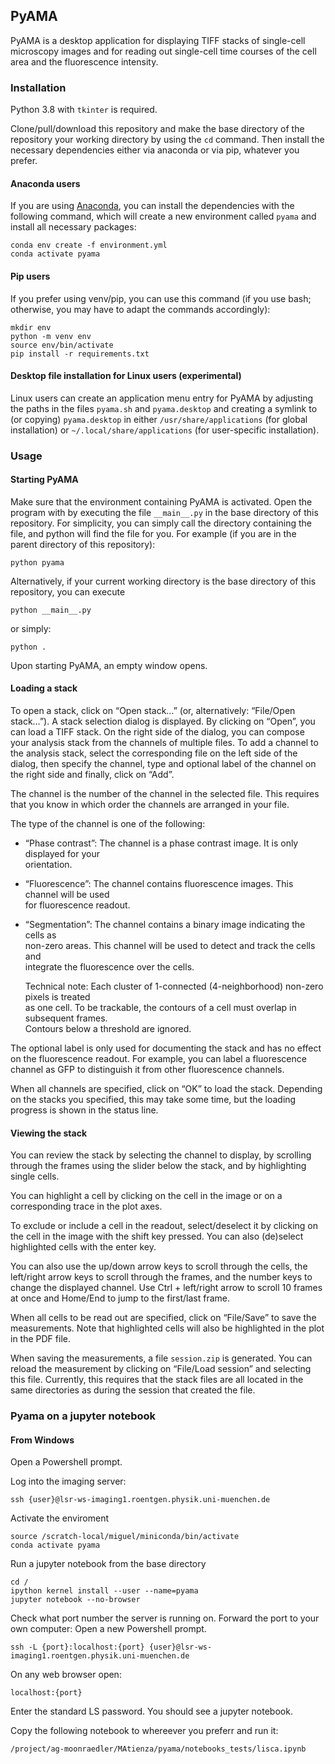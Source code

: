 ## PyAMA
PyAMA is a desktop application for displaying TIFF stacks of single-cell microscopy images
and for reading out single-cell time courses of the cell area and the fluorescence intensity.

### Installation
Python 3.8 with `tkinter` is required.

Clone/pull/download this repository and make the base directory of the repository your working directory by using the `cd` command.
Then install the necessary dependencies either via anaconda or via pip, whatever you prefer.

#### Anaconda users
If you are using [Anaconda](https://www.anaconda.com), you can install the dependencies with the following command,
which will create a new environment called `pyama` and install all necessary packages:

```
conda env create -f environment.yml
conda activate pyama
```

#### Pip users
If you prefer using venv/pip, you can use this command
(if you use bash; otherwise, you may have to adapt the commands accordingly):

```
mkdir env
python -m venv env
source env/bin/activate
pip install -r requirements.txt
```

#### Desktop file installation for Linux users (experimental)
Linux users can create an application menu entry for PyAMA by adjusting the paths in the files `pyama.sh` and `pyama.desktop` and creating a symlink to (or copying) `pyama.desktop` in either `/usr/share/applications` (for global installation) or `~/.local/share/applications` (for user-specific installation).


### Usage
#### Starting PyAMA
Make sure that the environment containing PyAMA is activated.
Open the program with by executing the file `__main__.py` in the base directory of
this repository.
For simplicity, you can simply call the directory containing the file, and python
will find the file for you. For example (if you are in the parent directory of this repository):

```
python pyama
```

Alternatively, if your current working directory is the base directory of this repository,
you can execute

```
python __main__.py
```

or simply:

```
python .
```

Upon starting PyAMA, an empty window opens.

#### Loading a stack
To open a stack, click on “Open stack…” (or, alternatively: “File/Open stack…”).
A stack selection dialog is displayed.
By clicking on “Open”, you can load a TIFF stack.
On the right side of the dialog, you can compose your analysis stack from the
channels of multiple files.
To add a channel to the analysis stack, select the corresponding file on the left
side of the dialog, then specify the channel, type and optional label of the channel
on the right side and finally, click on “Add”.

The channel is the number of the channel in the selected file.
This requires that you know in which order the channels are arranged in your file.

The type of the channel is one of the following:

* “Phase contrast”: The channel is a phase contrast image. It is only displayed for your  
  orientation.
* “Fluorescence”: The channel contains fluorescence images. This channel will be used  
  for fluorescence readout.
* “Segmentation”: The channel contains a binary image indicating the cells as  
  non-zero areas. This channel will be used to detect and track the cells and  
  integrate the fluorescence over the cells.  

  Technical note: Each cluster of 1-connected (4-neighborhood) non-zero pixels is treated  
  as one cell. To be trackable, the contours of a cell must overlap in subsequent frames.  
  Contours below a threshold are ignored.

The optional label is only used for documenting the stack and has no effect on the
fluorescence readout. For example, you can label a fluorescence channel as GFP to
distinguish it from other fluorescence channels.

When all channels are specified, click on “OK” to load the stack.
Depending on the stacks you specified, this may take some time, but the loading progress
is shown in the status line.

#### Viewing the stack
You can review the stack by selecting the channel to display, by scrolling through
the frames using the slider below the stack, and by highlighting single cells.

You can highlight a cell by clicking on the cell in the image or on a corresponding
trace in the plot axes.

To exclude or include a cell in the readout, select/deselect it by clicking on the
cell in the image with the shift key pressed.
You can also (de)select highlighted cells with the enter key.

You can also use the up/down arrow keys to scroll through the cells,
the left/right arrow keys to scroll through the frames,
and the number keys to change the displayed channel.
Use Ctrl + left/right arrow to scroll 10 frames at once and Home/End to jump to the first/last frame.

When all cells to be read out are specified, click on “File/Save” to save the measurements.
Note that highlighted cells will also be highlighted in the plot in the PDF file.

When saving the measurements, a file `session.zip` is generated.
You can reload the measurement by clicking on “File/Load session” and selecting this file.
Currently, this requires that the stack files are all located in the same directories
as during the session that created the file.

### Pyama on a jupyter notebook

#### From Windows

Open a Powershell prompt.

Log into the imaging server:

```
ssh {user}@lsr-ws-imaging1.roentgen.physik.uni-muenchen.de
```
Activate the enviroment

```
source /scratch-local/miguel/miniconda/bin/activate
conda activate pyama
```
Run a jupyter notebook from the base directory
```
cd /
ipython kernel install --user --name=pyama
jupyter notebook --no-browser
```
Check what port number the server is running on.
Forward the port to your own computer:
Open a new Powershell prompt.
```
ssh -L {port}:localhost:{port} {user}@lsr-ws-imaging1.roentgen.physik.uni-muenchen.de
```
On any web browser open:
```
localhost:{port}
```
Enter the standard LS password.
You should see a jupyter notebook.

Copy the following notebook to whereever you preferr and run it:
```
/project/ag-moonraedler/MAtienza/pyama/notebooks_tests/lisca.ipynb
```

